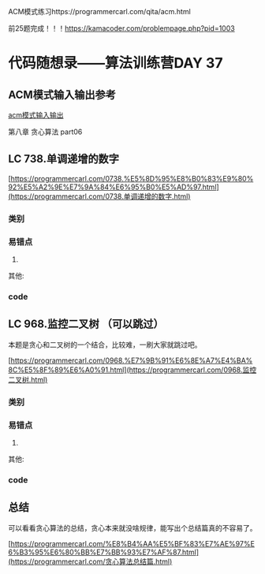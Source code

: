 ACM模式练习https://programmercarl.com/qita/acm.html

前25题完成！！！https://kamacoder.com/problempage.php?pid=1003

# 代码随想录——算法训练营DAY 37

## ACM模式输入输出参考
[acm模式输入输出](https://blog.csdn.net/qq_46046431/article/details/129266738?ops_request_misc=%257B%2522request%255Fid%2522%253A%2522170488815716800197032506%2522%252C%2522scm%2522%253A%252220140713.130102334.pc%255Fall.%2522%257D&request_id=170488815716800197032506&biz_id=0&utm_medium=distribute.pc_search_result.none-task-blog-2~all~first_rank_ecpm_v1~rank_v31_ecpm-2-129266738-null-null.142%5Ev99%5Epc_search_result_base6&utm_term=acm%E6%A8%A1%E5%BC%8F%E8%AF%BB%E5%85%A5vector&spm=1018.2226.3001.4187)

第八章 贪心算法 part06

## LC 738.单调递增的数字

[https://programmercarl.com/0738.%E5%8D%95%E8%B0%83%E9%80%92%E5%A2%9E%E7%9A%84%E6%95%B0%E5%AD%97.html](https://programmercarl.com/0738.单调递增的数字.html) 



### 类别



### 易错点

1. 

其他:

### code



## LC 968.监控二叉树 （可以跳过）

 

本题是贪心和二叉树的一个结合，比较难，一刷大家就跳过吧。

[https://programmercarl.com/0968.%E7%9B%91%E6%8E%A7%E4%BA%8C%E5%8F%89%E6%A0%91.html](https://programmercarl.com/0968.监控二叉树.html) 

### 类别



### 易错点

1. 

其他:

### code



## 总结

可以看看贪心算法的总结，贪心本来就没啥规律，能写出个总结篇真的不容易了。

[https://programmercarl.com/%E8%B4%AA%E5%BF%83%E7%AE%97%E6%B3%95%E6%80%BB%E7%BB%93%E7%AF%87.html](https://programmercarl.com/贪心算法总结篇.html) 